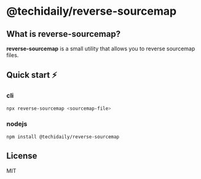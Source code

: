 # @techidaily/reverse-sourcemap

## What is reverse-sourcemap?

**reverse-sourcemap** is a small utility that allows you to reverse sourcemap files.

## Quick start ⚡

### cli

```bash
npx reverse-sourcemap <sourcemap-file>
```

### nodejs

```bash
npm install @techidaily/reverse-sourcemap
```

## License

MIT
